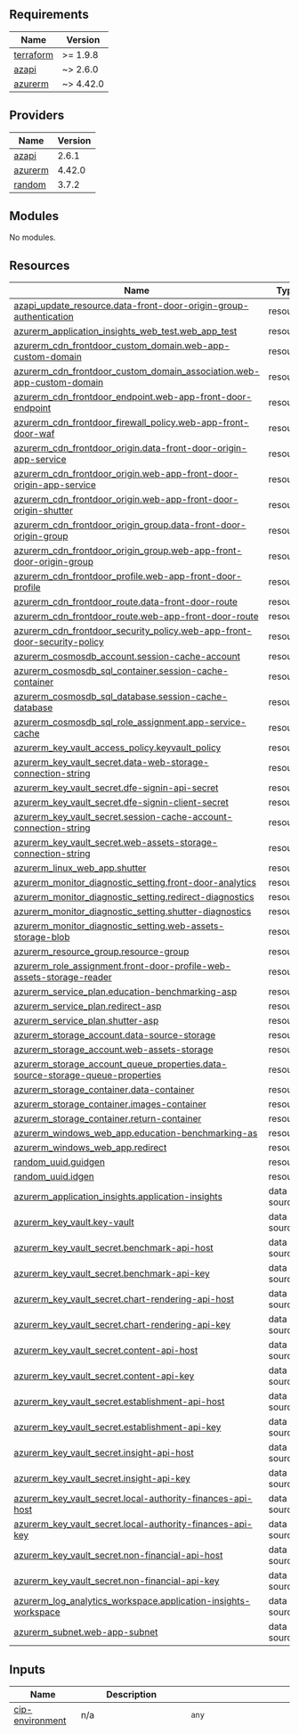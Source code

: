 <!-- BEGIN_TF_DOCS -->
## Requirements

| Name | Version |
|------|---------|
| <a name="requirement_terraform"></a> [terraform](#requirement\_terraform) | >= 1.9.8 |
| <a name="requirement_azapi"></a> [azapi](#requirement\_azapi) | ~> 2.6.0 |
| <a name="requirement_azurerm"></a> [azurerm](#requirement\_azurerm) | ~> 4.42.0 |

## Providers

| Name | Version |
|------|---------|
| <a name="provider_azapi"></a> [azapi](#provider\_azapi) | 2.6.1 |
| <a name="provider_azurerm"></a> [azurerm](#provider\_azurerm) | 4.42.0 |
| <a name="provider_random"></a> [random](#provider\_random) | 3.7.2 |

## Modules

No modules.

## Resources

| Name | Type |
|------|------|
| [azapi_update_resource.data-front-door-origin-group-authentication](https://registry.terraform.io/providers/azure/azapi/latest/docs/resources/update_resource) | resource |
| [azurerm_application_insights_web_test.web_app_test](https://registry.terraform.io/providers/hashicorp/azurerm/latest/docs/resources/application_insights_web_test) | resource |
| [azurerm_cdn_frontdoor_custom_domain.web-app-custom-domain](https://registry.terraform.io/providers/hashicorp/azurerm/latest/docs/resources/cdn_frontdoor_custom_domain) | resource |
| [azurerm_cdn_frontdoor_custom_domain_association.web-app-custom-domain](https://registry.terraform.io/providers/hashicorp/azurerm/latest/docs/resources/cdn_frontdoor_custom_domain_association) | resource |
| [azurerm_cdn_frontdoor_endpoint.web-app-front-door-endpoint](https://registry.terraform.io/providers/hashicorp/azurerm/latest/docs/resources/cdn_frontdoor_endpoint) | resource |
| [azurerm_cdn_frontdoor_firewall_policy.web-app-front-door-waf](https://registry.terraform.io/providers/hashicorp/azurerm/latest/docs/resources/cdn_frontdoor_firewall_policy) | resource |
| [azurerm_cdn_frontdoor_origin.data-front-door-origin-app-service](https://registry.terraform.io/providers/hashicorp/azurerm/latest/docs/resources/cdn_frontdoor_origin) | resource |
| [azurerm_cdn_frontdoor_origin.web-app-front-door-origin-app-service](https://registry.terraform.io/providers/hashicorp/azurerm/latest/docs/resources/cdn_frontdoor_origin) | resource |
| [azurerm_cdn_frontdoor_origin.web-app-front-door-origin-shutter](https://registry.terraform.io/providers/hashicorp/azurerm/latest/docs/resources/cdn_frontdoor_origin) | resource |
| [azurerm_cdn_frontdoor_origin_group.data-front-door-origin-group](https://registry.terraform.io/providers/hashicorp/azurerm/latest/docs/resources/cdn_frontdoor_origin_group) | resource |
| [azurerm_cdn_frontdoor_origin_group.web-app-front-door-origin-group](https://registry.terraform.io/providers/hashicorp/azurerm/latest/docs/resources/cdn_frontdoor_origin_group) | resource |
| [azurerm_cdn_frontdoor_profile.web-app-front-door-profile](https://registry.terraform.io/providers/hashicorp/azurerm/latest/docs/resources/cdn_frontdoor_profile) | resource |
| [azurerm_cdn_frontdoor_route.data-front-door-route](https://registry.terraform.io/providers/hashicorp/azurerm/latest/docs/resources/cdn_frontdoor_route) | resource |
| [azurerm_cdn_frontdoor_route.web-app-front-door-route](https://registry.terraform.io/providers/hashicorp/azurerm/latest/docs/resources/cdn_frontdoor_route) | resource |
| [azurerm_cdn_frontdoor_security_policy.web-app-front-door-security-policy](https://registry.terraform.io/providers/hashicorp/azurerm/latest/docs/resources/cdn_frontdoor_security_policy) | resource |
| [azurerm_cosmosdb_account.session-cache-account](https://registry.terraform.io/providers/hashicorp/azurerm/latest/docs/resources/cosmosdb_account) | resource |
| [azurerm_cosmosdb_sql_container.session-cache-container](https://registry.terraform.io/providers/hashicorp/azurerm/latest/docs/resources/cosmosdb_sql_container) | resource |
| [azurerm_cosmosdb_sql_database.session-cache-database](https://registry.terraform.io/providers/hashicorp/azurerm/latest/docs/resources/cosmosdb_sql_database) | resource |
| [azurerm_cosmosdb_sql_role_assignment.app-service-cache](https://registry.terraform.io/providers/hashicorp/azurerm/latest/docs/resources/cosmosdb_sql_role_assignment) | resource |
| [azurerm_key_vault_access_policy.keyvault_policy](https://registry.terraform.io/providers/hashicorp/azurerm/latest/docs/resources/key_vault_access_policy) | resource |
| [azurerm_key_vault_secret.data-web-storage-connection-string](https://registry.terraform.io/providers/hashicorp/azurerm/latest/docs/resources/key_vault_secret) | resource |
| [azurerm_key_vault_secret.dfe-signin-api-secret](https://registry.terraform.io/providers/hashicorp/azurerm/latest/docs/resources/key_vault_secret) | resource |
| [azurerm_key_vault_secret.dfe-signin-client-secret](https://registry.terraform.io/providers/hashicorp/azurerm/latest/docs/resources/key_vault_secret) | resource |
| [azurerm_key_vault_secret.session-cache-account-connection-string](https://registry.terraform.io/providers/hashicorp/azurerm/latest/docs/resources/key_vault_secret) | resource |
| [azurerm_key_vault_secret.web-assets-storage-connection-string](https://registry.terraform.io/providers/hashicorp/azurerm/latest/docs/resources/key_vault_secret) | resource |
| [azurerm_linux_web_app.shutter](https://registry.terraform.io/providers/hashicorp/azurerm/latest/docs/resources/linux_web_app) | resource |
| [azurerm_monitor_diagnostic_setting.front-door-analytics](https://registry.terraform.io/providers/hashicorp/azurerm/latest/docs/resources/monitor_diagnostic_setting) | resource |
| [azurerm_monitor_diagnostic_setting.redirect-diagnostics](https://registry.terraform.io/providers/hashicorp/azurerm/latest/docs/resources/monitor_diagnostic_setting) | resource |
| [azurerm_monitor_diagnostic_setting.shutter-diagnostics](https://registry.terraform.io/providers/hashicorp/azurerm/latest/docs/resources/monitor_diagnostic_setting) | resource |
| [azurerm_monitor_diagnostic_setting.web-assets-storage-blob](https://registry.terraform.io/providers/hashicorp/azurerm/latest/docs/resources/monitor_diagnostic_setting) | resource |
| [azurerm_resource_group.resource-group](https://registry.terraform.io/providers/hashicorp/azurerm/latest/docs/resources/resource_group) | resource |
| [azurerm_role_assignment.front-door-profile-web-assets-storage-reader](https://registry.terraform.io/providers/hashicorp/azurerm/latest/docs/resources/role_assignment) | resource |
| [azurerm_service_plan.education-benchmarking-asp](https://registry.terraform.io/providers/hashicorp/azurerm/latest/docs/resources/service_plan) | resource |
| [azurerm_service_plan.redirect-asp](https://registry.terraform.io/providers/hashicorp/azurerm/latest/docs/resources/service_plan) | resource |
| [azurerm_service_plan.shutter-asp](https://registry.terraform.io/providers/hashicorp/azurerm/latest/docs/resources/service_plan) | resource |
| [azurerm_storage_account.data-source-storage](https://registry.terraform.io/providers/hashicorp/azurerm/latest/docs/resources/storage_account) | resource |
| [azurerm_storage_account.web-assets-storage](https://registry.terraform.io/providers/hashicorp/azurerm/latest/docs/resources/storage_account) | resource |
| [azurerm_storage_account_queue_properties.data-source-storage-queue-properties](https://registry.terraform.io/providers/hashicorp/azurerm/latest/docs/resources/storage_account_queue_properties) | resource |
| [azurerm_storage_container.data-container](https://registry.terraform.io/providers/hashicorp/azurerm/latest/docs/resources/storage_container) | resource |
| [azurerm_storage_container.images-container](https://registry.terraform.io/providers/hashicorp/azurerm/latest/docs/resources/storage_container) | resource |
| [azurerm_storage_container.return-container](https://registry.terraform.io/providers/hashicorp/azurerm/latest/docs/resources/storage_container) | resource |
| [azurerm_windows_web_app.education-benchmarking-as](https://registry.terraform.io/providers/hashicorp/azurerm/latest/docs/resources/windows_web_app) | resource |
| [azurerm_windows_web_app.redirect](https://registry.terraform.io/providers/hashicorp/azurerm/latest/docs/resources/windows_web_app) | resource |
| [random_uuid.guidgen](https://registry.terraform.io/providers/hashicorp/random/latest/docs/resources/uuid) | resource |
| [random_uuid.idgen](https://registry.terraform.io/providers/hashicorp/random/latest/docs/resources/uuid) | resource |
| [azurerm_application_insights.application-insights](https://registry.terraform.io/providers/hashicorp/azurerm/latest/docs/data-sources/application_insights) | data source |
| [azurerm_key_vault.key-vault](https://registry.terraform.io/providers/hashicorp/azurerm/latest/docs/data-sources/key_vault) | data source |
| [azurerm_key_vault_secret.benchmark-api-host](https://registry.terraform.io/providers/hashicorp/azurerm/latest/docs/data-sources/key_vault_secret) | data source |
| [azurerm_key_vault_secret.benchmark-api-key](https://registry.terraform.io/providers/hashicorp/azurerm/latest/docs/data-sources/key_vault_secret) | data source |
| [azurerm_key_vault_secret.chart-rendering-api-host](https://registry.terraform.io/providers/hashicorp/azurerm/latest/docs/data-sources/key_vault_secret) | data source |
| [azurerm_key_vault_secret.chart-rendering-api-key](https://registry.terraform.io/providers/hashicorp/azurerm/latest/docs/data-sources/key_vault_secret) | data source |
| [azurerm_key_vault_secret.content-api-host](https://registry.terraform.io/providers/hashicorp/azurerm/latest/docs/data-sources/key_vault_secret) | data source |
| [azurerm_key_vault_secret.content-api-key](https://registry.terraform.io/providers/hashicorp/azurerm/latest/docs/data-sources/key_vault_secret) | data source |
| [azurerm_key_vault_secret.establishment-api-host](https://registry.terraform.io/providers/hashicorp/azurerm/latest/docs/data-sources/key_vault_secret) | data source |
| [azurerm_key_vault_secret.establishment-api-key](https://registry.terraform.io/providers/hashicorp/azurerm/latest/docs/data-sources/key_vault_secret) | data source |
| [azurerm_key_vault_secret.insight-api-host](https://registry.terraform.io/providers/hashicorp/azurerm/latest/docs/data-sources/key_vault_secret) | data source |
| [azurerm_key_vault_secret.insight-api-key](https://registry.terraform.io/providers/hashicorp/azurerm/latest/docs/data-sources/key_vault_secret) | data source |
| [azurerm_key_vault_secret.local-authority-finances-api-host](https://registry.terraform.io/providers/hashicorp/azurerm/latest/docs/data-sources/key_vault_secret) | data source |
| [azurerm_key_vault_secret.local-authority-finances-api-key](https://registry.terraform.io/providers/hashicorp/azurerm/latest/docs/data-sources/key_vault_secret) | data source |
| [azurerm_key_vault_secret.non-financial-api-host](https://registry.terraform.io/providers/hashicorp/azurerm/latest/docs/data-sources/key_vault_secret) | data source |
| [azurerm_key_vault_secret.non-financial-api-key](https://registry.terraform.io/providers/hashicorp/azurerm/latest/docs/data-sources/key_vault_secret) | data source |
| [azurerm_log_analytics_workspace.application-insights-workspace](https://registry.terraform.io/providers/hashicorp/azurerm/latest/docs/data-sources/log_analytics_workspace) | data source |
| [azurerm_subnet.web-app-subnet](https://registry.terraform.io/providers/hashicorp/azurerm/latest/docs/data-sources/subnet) | data source |

## Inputs

| Name | Description | Type | Default | Required |
|------|-------------|------|---------|:--------:|
| <a name="input_cip-environment"></a> [cip-environment](#input\_cip-environment) | n/a | `any` | n/a | yes |
| <a name="input_configuration"></a> [configuration](#input\_configuration) | noinspection TfIncorrectVariableType | <pre>map(object({<br/>    sku_name                       = string<br/>    zone_balancing_enabled         = bool<br/>    worker_count                   = number<br/>    front_door_profile_sku_name    = string<br/>    front_door_waf_policy_sku_name = string<br/>    waf_mode                       = string<br/>    features = object({<br/>      HighExecutivePay                  = optional(bool, true)<br/>      HighNeeds                         = optional(bool, true)<br/>      SchoolSpendingPrioritiesSsrCharts = optional(bool, true)<br/>      CfrItSpendBreakdown               = optional(bool, true)<br/>      News                              = optional(bool, false)<br/>    })<br/>    CacheOptions = object({<br/>      ReturnYears = object({<br/>        SlidingExpiration  = number<br/>        AbsoluteExpiration = number<br/>      })<br/>      CommercialResources = object({<br/>        SlidingExpiration  = number<br/>        AbsoluteExpiration = number<br/>      })<br/>      Banners = object({<br/>        SlidingExpiration  = number<br/>        AbsoluteExpiration = number<br/>      })<br/>    })<br/>    DISABLE_ORG_CLAIM_CHECK = optional(bool, false)<br/>  }))</pre> | <pre>{<br/>  "automated-test": {<br/>    "CacheOptions": {<br/>      "Banners": {<br/>        "AbsoluteExpiration": 60,<br/>        "SlidingExpiration": 10<br/>      },<br/>      "CommercialResources": {<br/>        "AbsoluteExpiration": 60,<br/>        "SlidingExpiration": 10<br/>      },<br/>      "ReturnYears": {<br/>        "AbsoluteExpiration": 60,<br/>        "SlidingExpiration": 10<br/>      }<br/>    },<br/>    "features": {<br/>      "News": true<br/>    },<br/>    "front_door_profile_sku_name": "Standard_AzureFrontDoor",<br/>    "front_door_waf_policy_sku_name": "Standard_AzureFrontDoor",<br/>    "sku_name": "B1",<br/>    "waf_mode": "Detection",<br/>    "worker_count": 1,<br/>    "zone_balancing_enabled": false<br/>  },<br/>  "development": {<br/>    "CacheOptions": {<br/>      "Banners": {<br/>        "AbsoluteExpiration": 60,<br/>        "SlidingExpiration": 10<br/>      },<br/>      "CommercialResources": {<br/>        "AbsoluteExpiration": 60,<br/>        "SlidingExpiration": 10<br/>      },<br/>      "ReturnYears": {<br/>        "AbsoluteExpiration": 60,<br/>        "SlidingExpiration": 10<br/>      }<br/>    },<br/>    "DISABLE_ORG_CLAIM_CHECK": true,<br/>    "features": {<br/>      "News": true<br/>    },<br/>    "front_door_profile_sku_name": "Standard_AzureFrontDoor",<br/>    "front_door_waf_policy_sku_name": "Standard_AzureFrontDoor",<br/>    "sku_name": "B1",<br/>    "waf_mode": "Detection",<br/>    "worker_count": 1,<br/>    "zone_balancing_enabled": false<br/>  },<br/>  "feature": {<br/>    "CacheOptions": {<br/>      "Banners": {<br/>        "AbsoluteExpiration": 60,<br/>        "SlidingExpiration": 10<br/>      },<br/>      "CommercialResources": {<br/>        "AbsoluteExpiration": 60,<br/>        "SlidingExpiration": 10<br/>      },<br/>      "ReturnYears": {<br/>        "AbsoluteExpiration": 60,<br/>        "SlidingExpiration": 10<br/>      }<br/>    },<br/>    "DISABLE_ORG_CLAIM_CHECK": true,<br/>    "features": {<br/>      "CfrItSpendBreakdown": true,<br/>      "News": true<br/>    },<br/>    "front_door_profile_sku_name": "Standard_AzureFrontDoor",<br/>    "front_door_waf_policy_sku_name": "Standard_AzureFrontDoor",<br/>    "sku_name": "B1",<br/>    "waf_mode": "Detection",<br/>    "worker_count": 1,<br/>    "zone_balancing_enabled": false<br/>  },<br/>  "pre-production": {<br/>    "CacheOptions": {<br/>      "Banners": {<br/>        "AbsoluteExpiration": 60,<br/>        "SlidingExpiration": 10<br/>      },<br/>      "CommercialResources": {<br/>        "AbsoluteExpiration": 60,<br/>        "SlidingExpiration": 10<br/>      },<br/>      "ReturnYears": {<br/>        "AbsoluteExpiration": 60,<br/>        "SlidingExpiration": 10<br/>      }<br/>    },<br/>    "features": {},<br/>    "front_door_profile_sku_name": "Standard_AzureFrontDoor",<br/>    "front_door_waf_policy_sku_name": "Standard_AzureFrontDoor",<br/>    "sku_name": "P0v3",<br/>    "waf_mode": "Detection",<br/>    "worker_count": 1,<br/>    "zone_balancing_enabled": false<br/>  },<br/>  "production": {<br/>    "CacheOptions": {<br/>      "Banners": {<br/>        "AbsoluteExpiration": 60,<br/>        "SlidingExpiration": 10<br/>      },<br/>      "CommercialResources": {<br/>        "AbsoluteExpiration": 60,<br/>        "SlidingExpiration": 10<br/>      },<br/>      "ReturnYears": {<br/>        "AbsoluteExpiration": 60,<br/>        "SlidingExpiration": 10<br/>      }<br/>    },<br/>    "features": {},<br/>    "front_door_profile_sku_name": "Premium_AzureFrontDoor",<br/>    "front_door_waf_policy_sku_name": "Premium_AzureFrontDoor",<br/>    "sku_name": "P1v3",<br/>    "waf_mode": "Detection",<br/>    "worker_count": 1,<br/>    "zone_balancing_enabled": false<br/>  },<br/>  "test": {<br/>    "CacheOptions": {<br/>      "Banners": {<br/>        "AbsoluteExpiration": 60,<br/>        "SlidingExpiration": 10<br/>      },<br/>      "CommercialResources": {<br/>        "AbsoluteExpiration": 60,<br/>        "SlidingExpiration": 10<br/>      },<br/>      "ReturnYears": {<br/>        "AbsoluteExpiration": 60,<br/>        "SlidingExpiration": 10<br/>      }<br/>    },<br/>    "DISABLE_ORG_CLAIM_CHECK": true,<br/>    "features": {<br/>      "News": true<br/>    },<br/>    "front_door_profile_sku_name": "Standard_AzureFrontDoor",<br/>    "front_door_waf_policy_sku_name": "Standard_AzureFrontDoor",<br/>    "sku_name": "P0v3",<br/>    "waf_mode": "Prevention",<br/>    "worker_count": 1,<br/>    "zone_balancing_enabled": false<br/>  }<br/>}</pre> | no |
| <a name="input_dfe-signin"></a> [dfe-signin](#input\_dfe-signin) | n/a | `any` | n/a | yes |
| <a name="input_environment"></a> [environment](#input\_environment) | n/a | `any` | n/a | yes |
| <a name="input_environment-prefix"></a> [environment-prefix](#input\_environment-prefix) | n/a | `any` | n/a | yes |
| <a name="input_location"></a> [location](#input\_location) | n/a | `any` | n/a | yes |
| <a name="input_redirect-app-service-provision"></a> [redirect-app-service-provision](#input\_redirect-app-service-provision) | n/a | `any` | n/a | yes |
| <a name="input_shutter-app-service-enabled"></a> [shutter-app-service-enabled](#input\_shutter-app-service-enabled) | n/a | `any` | n/a | yes |
| <a name="input_shutter-app-service-provision"></a> [shutter-app-service-provision](#input\_shutter-app-service-provision) | n/a | `any` | n/a | yes |

## Outputs

No outputs.
<!-- END_TF_DOCS -->